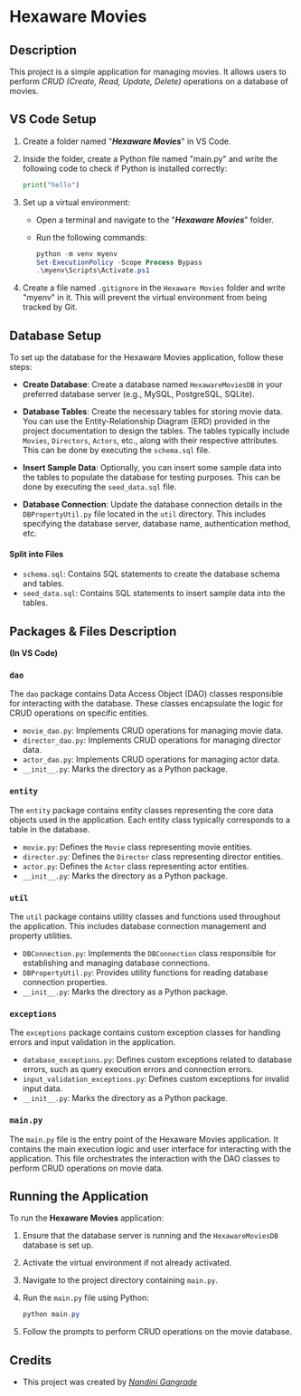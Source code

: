 # Hexaware Movies

## Description
This project is a simple application for managing movies. It allows users to perform _CRUD (Create, Read, Update, Delete)_ operations on a database of movies.

## VS Code Setup 

1. Create a folder named "**_Hexaware Movies_**" in VS Code.
2. Inside the folder, create a Python file named "main.py" and write the following code to check if Python is installed correctly:
   
    ```python
    print("hello")
    ```
3. Set up a virtual environment:
   - Open a terminal and navigate to the "**_Hexaware Movies_**" folder.
   - Run the following commands:
     
     ```powershell
     python -m venv myenv
     Set-ExecutionPolicy -Scope Process Bypass
     .\myenv\Scripts\Activate.ps1
     ```
     
4. Create a file named `.gitignore` in the `Hexaware Movies` folder and write "myenv" in it. This will prevent the virtual environment from being tracked by Git.

## Database Setup
To set up the database for the Hexaware Movies application, follow these steps:

- **Create Database**: Create a database named `HexawareMoviesDB` in your preferred database server (e.g., MySQL, PostgreSQL, SQLite).

- **Database Tables**: Create the necessary tables for storing movie data. You can use the Entity-Relationship Diagram (ERD) provided in the project documentation to design the tables. The tables typically include `Movies`, `Directors`, `Actors`, etc., along with their respective attributes. This can be done by executing the `schema.sql` file.

- **Insert Sample Data**: Optionally, you can insert some sample data into the tables to populate the database for testing purposes. This can be done by executing the `seed_data.sql` file.

- **Database Connection**: Update the database connection details in the `DBPropertyUtil.py` file located in the `util` directory. This includes specifying the database server, database name, authentication method, etc.

#### Split into Files

- `schema.sql`: Contains SQL statements to create the database schema and tables.
- `seed_data.sql`: Contains SQL statements to insert sample data into the tables.

## Packages & Files Description
**(In VS Code)**

### `dao`
The `dao` package contains Data Access Object (DAO) classes responsible for interacting with the database. These classes encapsulate the logic for CRUD operations on specific entities.

- `movie_dao.py`: Implements CRUD operations for managing movie data.
- `director_dao.py`: Implements CRUD operations for managing director data.
- `actor_dao.py`: Implements CRUD operations for managing actor data.
- `__init__.py`: Marks the directory as a Python package.

### `entity`
The `entity` package contains entity classes representing the core data objects used in the application. Each entity class typically corresponds to a table in the database.

- `movie.py`: Defines the `Movie` class representing movie entities.
- `director.py`: Defines the `Director` class representing director entities.
- `actor.py`: Defines the `Actor` class representing actor entities.
- `__init__.py`: Marks the directory as a Python package.

### `util`
The `util` package contains utility classes and functions used throughout the application. This includes database connection management and property utilities.

- `DBConnection.py`: Implements the `DBConnection` class responsible for establishing and managing database connections.
- `DBPropertyUtil.py`: Provides utility functions for reading database connection properties.
- `__init__.py`: Marks the directory as a Python package.

### `exceptions`
The `exceptions` package contains custom exception classes for handling errors and input validation in the application.

- `database_exceptions.py`: Defines custom exceptions related to database errors, such as query execution errors and connection errors.
- `input_validation_exceptions.py`: Defines custom exceptions for invalid input data.
- `__init__.py`: Marks the directory as a Python package.

### `main.py`
The `main.py` file is the entry point of the Hexaware Movies application. It contains the main execution logic and user interface for interacting with the application. This file orchestrates the interaction with the DAO classes to perform CRUD operations on movie data.

## Running the Application
To run the **Hexaware Movies** application:

1. Ensure that the database server is running and the `HexawareMoviesDB` database is set up.
2. Activate the virtual environment if not already activated.
3. Navigate to the project directory containing `main.py`.
4. Run the `main.py` file using Python:

   ```powershell
   python main.py
   ```
5. Follow the prompts to perform CRUD operations on the movie database.

## Credits
- This project was created by _[Nandini Gangrade](https://github.com/nandini-gangrade)_
